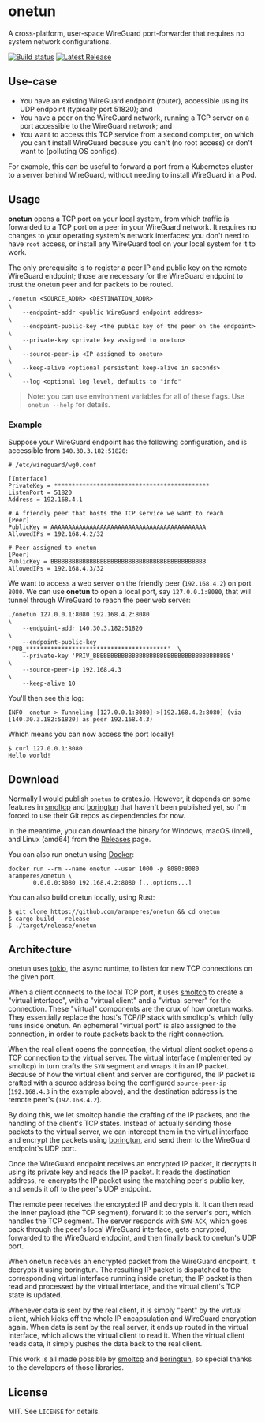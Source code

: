 # onetun

A cross-platform, user-space WireGuard port-forwarder that requires no system network configurations.

[![Build status](https://github.com/aramperes/onetun/actions/workflows/build.yml/badge.svg)](https://github.com/aramperes/onetun/actions)
[![Latest Release](https://img.shields.io/github/v/tag/aramperes/onetun?label=release)](https://github.com/aramperes/onetun/releases/latest)

## Use-case

- You have an existing WireGuard endpoint (router), accessible using its UDP endpoint (typically port 51820); and
- You have a peer on the WireGuard network, running a TCP server on a port accessible to the WireGuard network; and
- You want to access this TCP service from a second computer, on which you can't install WireGuard because you
  can't (no root access) or don't want to (polluting OS configs).

For example, this can be useful to forward a port from a Kubernetes cluster to a server behind WireGuard,
without needing to install WireGuard in a Pod.

## Usage

**onetun** opens a TCP port on your local system, from which traffic is forwarded to a TCP port on a peer in your
WireGuard network. It requires no changes to your operating system's network interfaces: you don't need to have `root`
access, or install any WireGuard tool on your local system for it to work.

The only prerequisite is to register a peer IP and public key on the remote WireGuard endpoint; those are necessary for
the WireGuard endpoint to trust the onetun peer and for packets to be routed.

```
./onetun <SOURCE_ADDR> <DESTINATION_ADDR>                               \
    --endpoint-addr <public WireGuard endpoint address>                 \
    --endpoint-public-key <the public key of the peer on the endpoint>  \
    --private-key <private key assigned to onetun>                      \
    --source-peer-ip <IP assigned to onetun>                            \
    --keep-alive <optional persistent keep-alive in seconds>            \
    --log <optional log level, defaults to "info"
```

> Note: you can use environment variables for all of these flags. Use `onetun --help` for details.

### Example

Suppose your WireGuard endpoint has the following configuration, and is accessible from `140.30.3.182:51820`:

```
# /etc/wireguard/wg0.conf

[Interface]
PrivateKey = ********************************************
ListenPort = 51820
Address = 192.168.4.1

# A friendly peer that hosts the TCP service we want to reach
[Peer]
PublicKey = AAAAAAAAAAAAAAAAAAAAAAAAAAAAAAAAAAAAAAAAAAAA
AllowedIPs = 192.168.4.2/32

# Peer assigned to onetun
[Peer]
PublicKey = BBBBBBBBBBBBBBBBBBBBBBBBBBBBBBBBBBBBBBBBBBBB
AllowedIPs = 192.168.4.3/32
```

We want to access a web server on the friendly peer (`192.168.4.2`) on port `8080`. We can use **onetun** to open a
local port, say `127.0.0.1:8080`, that will tunnel through WireGuard to reach the peer web server:

```shell
./onetun 127.0.0.1:8080 192.168.4.2:8080                                  \
    --endpoint-addr 140.30.3.182:51820                                    \
    --endpoint-public-key 'PUB_****************************************'  \
    --private-key 'PRIV_BBBBBBBBBBBBBBBBBBBBBBBBBBBBBBBBBBBBBBB'          \
    --source-peer-ip 192.168.4.3                                          \
    --keep-alive 10
```

You'll then see this log:

```
INFO  onetun > Tunneling [127.0.0.1:8080]->[192.168.4.2:8080] (via [140.30.3.182:51820] as peer 192.168.4.3)
```

Which means you can now access the port locally!

```
$ curl 127.0.0.1:8080
Hello world!
```

## Download

Normally I would publish `onetun` to crates.io. However, it depends on some features
in [smoltcp](https://github.com/smoltcp-rs/smoltcp) and
[boringtun](https://github.com/cloudflare/boringtun) that haven't been published yet, so I'm forced to use their Git
repos as dependencies for now.

In the meantime, you can download the binary for Windows, macOS (Intel), and Linux (amd64) from
the [Releases](https://github.com/aramperes/onetun/releases) page.

You can also run onetun using [Docker](https://hub.docker.com/r/aramperes/onetun):

```shell
docker run --rm --name onetun --user 1000 -p 8080:8080 aramperes/onetun \
       0.0.0.0:8080 192.168.4.2:8080 [...options...]
```

You can also build onetun locally, using Rust:

```shell
$ git clone https://github.com/aramperes/onetun && cd onetun
$ cargo build --release
$ ./target/release/onetun
```

## Architecture

onetun uses [tokio](https://github.com/tokio-rs/tokio), the async runtime, to listen for new TCP connections on the
given port.

When a client connects to the local TCP port, it uses [smoltcp](https://github.com/smoltcp-rs/smoltcp) to
create a "virtual interface", with a "virtual client" and a "virtual server" for the connection. These "virtual"
components are the crux of how onetun works. They essentially replace the host's TCP/IP stack with smoltcp's, which
fully runs inside onetun. An ephemeral "virtual port" is also assigned to the connection, in order to route packets
back to the right connection.

When the real client opens the connection, the virtual client socket opens a TCP connection to the virtual server.
The virtual interface (implemented by smoltcp) in turn crafts the `SYN` segment and wraps it in an IP packet.
Because of how the virtual client and server are configured, the IP packet is crafted with a source address
being the configured `source-peer-ip` (`192.168.4.3` in the example above),
and the destination address is the remote peer's (`192.168.4.2`).

By doing this, we let smoltcp handle the crafting of the IP packets, and the handling of the client's TCP states.
Instead of actually sending those packets to the virtual server,
we can intercept them in the virtual interface and encrypt the packets using [boringtun](https://github.com/cloudflare/boringtun),
and send them to the WireGuard endpoint's UDP port.

Once the WireGuard endpoint receives an encrypted IP packet, it decrypts it using its private key and reads the IP packet.
It reads the destination address, re-encrypts the IP packet using the matching peer's public key, and sends it off to
the peer's UDP endpoint.

The remote peer receives the encrypted IP and decrypts it. It can then read the inner payload (the TCP segment),
forward it to the server's port, which handles the TCP segment. The server responds with `SYN-ACK`, which goes back through
the peer's local WireGuard interface, gets encrypted, forwarded to the WireGuard endpoint, and then finally back to onetun's UDP port.

When onetun receives an encrypted packet from the WireGuard endpoint, it decrypts it using boringtun.
The resulting IP packet is dispatched to the corresponding virtual interface running inside onetun;
the IP packet is then read and processed by the virtual interface, and the virtual client's TCP state is updated.

Whenever data is sent by the real client, it is simply "sent" by the virtual client, which kicks off the whole IP encapsulation
and WireGuard encryption again. When data is sent by the real server, it ends up routed in the virtual interface, which allows
the virtual client to read it. When the virtual client reads data, it simply pushes the data back to the real client.

This work is all made possible by [smoltcp](https://github.com/smoltcp-rs/smoltcp) and [boringtun](https://github.com/cloudflare/boringtun),
so special thanks to the developers of those libraries.

## License

MIT. See `LICENSE` for details.
